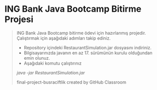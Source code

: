 # ING Bank Java Bootcamp Bitirme Projesi

> ING Bank Java Bootcamp bitirme ödevi için hazırlanmış projedir. Çalıştırmak için aşağıdaki adımları takip ediniz.
> - Repository içindeki RestaurantSimulation.jar dosyasını indiriniz.
> - Bilgisayarınızda javanın en az 17. sürümünün kurulu olduğundan emin olunuz.
> - Aşağıdaki komutu çalıştırınız
> 
>  *java -jar RestaurantSimulation.jar*
>  
>final-project-busraciftlik created by GitHub Classroom
